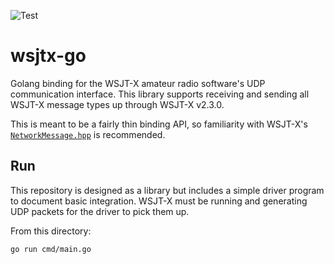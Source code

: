 ![Test](https://github.com/k0swe/wsjtx-go/workflows/Test/badge.svg?branch=main)

# wsjtx-go

Golang binding for the WSJT-X amateur radio software's UDP communication interface. This library
supports receiving and sending all WSJT-X message types up through WSJT-X v2.3.0.

This is meant to be a fairly thin binding API, so familiarity with WSJT-X's
[`NetworkMessage.hpp`](https://sourceforge.net/p/wsjt/wsjtx/ci/8f99fcce/tree/Network/NetworkMessage.hpp)
is recommended.

## Run

This repository is designed as a library but includes a simple driver program to document basic
integration. WSJT-X must be running and generating UDP packets for the driver to pick them up.

From this directory:

```shell script
go run cmd/main.go
```
